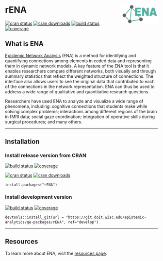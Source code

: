# rENA <img src="man/figures/logo.png" align="right" alt="" width="120" />

[![cran status](https://www.r-pkg.org/badges/version-ago/rENA)](https://CRAN.R-project.org/package=rENA) 
[![cran downloads](https://cranlogs.r-pkg.org/badges/grand-total/rENA)](https://cranlogs.r-pkg.org/badges/grand-total/rENA) 
[![build status](https://git.doit.wisc.edu/epistemic-analytics/qe-packages/rENA/badges/master/build.svg)](https://git.doit.wisc.edu/epistemic-analytics/qe-packages/rENA/commits/master)
[![coverage](https://s3-us-west-2.amazonaws.com/rena.qe-libs.org/coverage-master.svg)](http://rena.qe-libs.org/coverage/master/index.html)

## What is ENA
[Epistemic Network Analysis](http://www.epistemicnetwork.org) (ENA) is a method for identifying and quantifying connections among elements in coded data and representing them in dynamic network models. A key feature of the ENA tool is that it enables researchers compare different networks, both visually and through summary statistics that reflect the weighted structure of connections. The interface also allows users to see the original data that contributed to each of the connections in the network representation. ENA can thus be used to address a wide range of qualitative and quantitative research questions.

Researchers have used ENA to analyze and visualize a wide range of phenomena, including: cognitive connections that students make while solving complex problems; interactions among different regions of the brain in fMRI data; social gaze coordination; integration of operative skills during surgical procedures; and many others.

---

## Installation

### Install release version from CRAN
[![build status](https://git.doit.wisc.edu/epistemic-analytics/qe-packages/rENA/badges/master/build.svg)](https://git.doit.wisc.edu/epistemic-analytics/qe-packages/rENA/commits/master)
[![coverage](https://s3-us-west-2.amazonaws.com/rena.qe-libs.org/coverage-master.svg)](http://rena.qe-libs.org/coverage/master/index.html)

[![cran status](https://www.r-pkg.org/badges/version-ago/rENA)](https://CRAN.R-project.org/package=rENA) 
[![cran downloads](https://cranlogs.r-pkg.org/badges/grand-total/rENA)](https://cranlogs.r-pkg.org/badges/grand-total/rENA) 

```
install.packages("rENA")
```

### Install development version
[![build status](https://git.doit.wisc.edu/clmarquart/rENA/badges/develop/build.svg)](https://git.doit.wisc.edu/clmarquart/rENA/commits/develop)
[![coverage](https://s3-us-west-2.amazonaws.com/rena.qe-libs.org/coverage-develop.svg)](http://rena.qe-libs.org/coverage/develop/index.html)

```
devtools::install_git(url = "https://git.doit.wisc.edu/epistemic-analytics/qe-packages/rENA", ref="develop")
```


---
## Resources

To learn more about ENA, visit the [resources page](http://www.epistemicnetwork.org/resources/).
